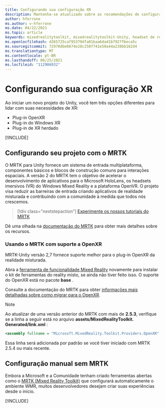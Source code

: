 ```yaml
---
title: Configurando sua configuração XR
description: Mantenha-se atualizado sobre as recomendações de configuração do Unity XR mais recentes para o desenvolvimento de aplicativos do HoloLens.
author: hferrone
ms.author: v-hferrone
ms.date: 04/22/2021
ms.topic: article
keywords: mixedrealitytoolkit, mixedrealitytoolkit-Unity, headset de realidade misturada, headset de realidade mista do Windows, headset da realidade virtual, Unity
ms.openlocfilehash: d265725caf95379dfa01baa6dad1b7927fbeca5c
ms.sourcegitcommit: 72970dbe6674e28c250f741e50a44a238bb162d4
ms.translationtype: MT
ms.contentlocale: pt-BR
ms.lasthandoff: 06/25/2021
ms.locfileid: "112906932"
---
```

# <a name="setting-up-your-xr-configuration"></a>Configurando sua configuração XR

Ao iniciar um novo projeto do Unity, você tem três opções diferentes para lidar com suas necessidades de XR: 
* Plug-in OpenXR
* Plug-in do Windows XR
* Plug-in de XR herdado

[!INCLUDE[](includes/xr/intro.md)]

## <a name="setting-up-your-project-with-mrtk"></a>Configurando seu projeto com o MRTK

O MRTK para Unity fornece um sistema de entrada multiplataforma, componentes básicos e blocos de construção comuns para interações espaciais. A versão 2 do MRTK tem o objetivo de acelerar o desenvolvimento de aplicativos para o Microsoft HoloLens, os headsets imersivos (VR) do Windows Mixed Reality e a plataforma OpenVR. O projeto visa reduzir as barreiras de entrada criando aplicativos de realidade misturada e contribuindo com a comunidade à medida que todos nós crescemos.

> [!div class="nextstepaction"]
> [Experimente os nossos tutoriais do MRTK](./tutorials/mr-learning-base-02.md?tabs=winxr)

Dê uma olhada na [documentação do MRTK](/windows/mixed-reality/mrtk-unity) para obter mais detalhes sobre os recursos.

### <a name="using-mrtk-with-openxr-support"></a>Usando o MRTK com suporte a OpenXR

MRTK-Unity versão 2,7 fornece suporte melhor para o plug-in OpenXR da realidade misturada.

Abra a [ferramenta de funcionalidade Mixed Reality](welcome-to-mr-feature-tool.md) novamente para instalar o kit de ferramentas do reality misto, se ainda não tiver feito isso. O suporte do OpenXR está no pacote **base** .

Consulte a documentação do MRTK para obter [informações mais detalhadas sobre como migrar para o OpenXR](/windows/mixed-reality/mrtk-unity/configuration/getting-started-with-mrtk-and-xrsdk#configuring-mrtk-for-the-xr-sdk-pipeline).

> [!NOTE]
> Ao atualizar de uma versão anterior do MRTK com mais de **2.5.3**, verifique se a linha a seguir está no arquivo **assets/MixedRealityToolkit. Generated/link.xml** :
>
> ```xml
> <assembly fullname = "Microsoft.MixedReality.Toolkit.Providers.OpenXR" preserve="all"/>
> ```
>
> Essa linha será adicionada por padrão se você tiver iniciado com MRTK 2.5.4 ou mais recente.

## <a name="manual-setup-without-mrtk"></a>Configuração manual sem MRTK

Embora a Microsoft e a Comunidade tenham criado ferramentas abertas como o [MRTK (Mixed Reality Toolkit)](https://microsoft.github.io/MixedRealityToolkit-Unity/Documentation/Installation.html) que configurará automaticamente o ambiente WMR, muitos desenvolvedores desejam criar suas experiências desde o início.

[!INCLUDE[](includes/xr/manual-setup.md)]